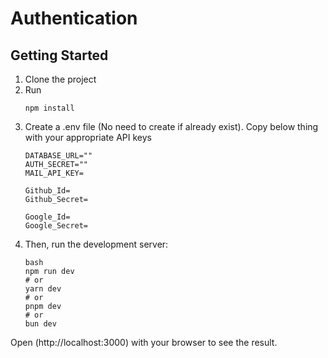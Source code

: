 # Authentication

## Getting Started

1. Clone the project
2. Run
   ```
   npm install
   ```
4. Create a .env file (No need to create if already exist).
   Copy below thing with your appropriate API keys
   ```
   DATABASE_URL=""
   AUTH_SECRET=""
   MAIL_API_KEY=

   Github_Id=
   Github_Secret=

   Google_Id=
   Google_Secret=
   ```
5. Then, run the development server:
   ```
   bash
   npm run dev
   # or
   yarn dev
   # or
   pnpm dev
   # or
   bun dev
   ```

Open (http://localhost:3000) with your browser to see the result.
